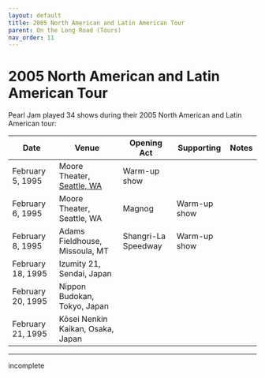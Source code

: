 ```yaml
---
layout: default
title: 2005 North American and Latin American Tour
parent: On the Long Road (Tours)
nav_order: 11
---
```


# 2005 North American and Latin American Tour

Pearl Jam played 34 shows during their 2005 North American and Latin American tour:

| Date | Venue | Opening Act | Supporting | Notes |
| ---- | ----- | ----------- | ---------- | ----- |
| February 5, 1995 | Moore Theater, [Seattle, WA](https://pearljamopedia.ml/docs/Notable-Mentions/Locations/Seattle-WA) | Warm-up show
| February 6, 1995 | Moore Theater, Seattle, WA | Magnog | Warm-up show
| February 8, 1995 | Adams Fieldhouse, Missoula, MT | Shangri-La Speedway | Warm-up show
| February 18, 1995 | Izumity 21, Sendai, Japan | | |
| February 20, 1995 | Nippon Budokan, Tokyo, Japan | | |
| February 21, 1995 | Kōsei Nenkin Kaikan, Osaka, Japan | | |

---------------------------------------------------------------------------------
incomplete
